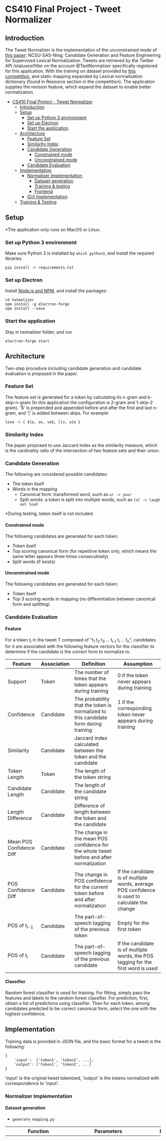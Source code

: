 # CS410 Final Project - Tweet Normalizer

## Introduction

The Tweet Normalizer is the implementation of the unconstrained mode of [this paper](http://www.aclweb.org/anthology/W15-4313): NCSU-SAS-Ning: Candidate Generation and Feature Engineering for Supervised Lexical Normalization. Tweets are retrieved by the Twitter API /statuses/filter on the account @TestNormalizer specifically registered for this application. With the training on dataset provided by [this competition](https://noisy-text.github.io/2015/norm-shared-task.html), and static mapping expanded by Lexical normalisation dictionary (found in Resource section in the competition). The application supplies the revision feature, which expand the dataset to enable better normalization.

- [CS410 Final Project - Tweet Normalizer](#cs410-final-project---tweet-normalizer)
    - [Introduction](#introduction)
    - [Setup](#setup)
        - [Set up Python 3 environment](#set-up-python-3-environment)
        - [Set up Electron](#set-up-electron)
        - [Start the application](#start-the-application)
    - [Architecture](#architecture)
        - [Feature Set](#feature-set)
        - [Similarity Index](#similarity-index)
        - [Candidate Generation](#candidate-generation)
            - [Constrained mode](#constrained-mode)
            - [Unconstrained mode](#unconstrained-mode)
        - [Candidate Evaluation](#candidate-evaluation)
    - [Implementation](#implementation)
        - [Normalizer Implementation](#normalizer-implementation)
            - [Dataset generation](#dataset-generation)
            - [Training & testing](#training-testing)
            - [Frontend](#frontend)
        - [GUI Implementation](#gui-implementation)
    - [Training & Testing](#training-testing)

## Setup

*The application only runs on MacOS or Linux.

### Set up Python 3 environment
Make sure Python 3 is installed by `which python3`, and install the required libraries
```
pip install -r requirements.txt
```

### Set up Electron

Install [Node.js and NPM](https://nodejs.org/en/), and install the packages:
```
cd twimalizer
npm install -g electron-forge
npm install --save
```

### Start the application

Stay in twimalizer folder, and run
```
electron-forge start
```

## Architecture

Two-step procedure including candidate generation and candidate evaluation is proposed in the paper.

### Feature Set

The feature set is generated for a token by calculating its n-gram and k-skip-n-gram (In this application the configuration is 2-gram and 1-skip-2 gram). '$' is prepended and appended before and after the first and last n-gram, and '|' is added between skips. For example:

```
love -> { $lo, ov, ve$, l|v, o|e }
```

### Similarity Index

The paper proposed to use Jaccard index as the similarity measure, which is the cardinality ratio of the intersection of two feature sets and their union.

### Candidate Generation

The following are considered possible candidates:
- The token itself
- Words in the mapping
    - Canonical form: transformed word, such as `ur -> your`
    - Split words: a token is split into multiple words, such as `lol -> laugh out loud`

*During testing, token itself is not included.

#### Constrained mode

The following candidates are generated for each token:
- Token itself
- Top scoring canonical form (for repetitive token only, which means the same letter appears three times consecutively)
- Split words (if exists)

#### Unconstrained mode

The following candidates are generated for each token:
- Token itself
- Top 3 scoring words in mapping (no differentiation between canonical form and splitting)

### Candidate Evaluation

#### Feature
For a token t<sub>i</sub> in the tweet T composed of "t<sub>1</sub> t<sub>2</sub> t<sub>3</sub> ... t<sub>i-1</sub> t<sub>i</sub> ... t<sub>n</sub>", candidates for it are associated with the following feature vectors for the classifier to determine if the candidate is the correct form to normalize to.

| Feature                  | Association | Definition                                                                               | Assumption                                                                                            |
| ------------------------ | ----------- | ---------------------------------------------------------------------------------------- | ----------------------------------------------------------------------------------------------------- |
| Support                  | Token       | The number of times that the token appears during training                               | 0 if the token never appears during training                                                          |
| Confidence               | Candidate   | The probability that the token is normalized to this candidate form during training      | 1 if the corresponding token never appears during training                                            |
| Similarity               | Candidate   | Jaccard index calculated between the token and the candidate                             |                                                                                                       |
| Token Length             | Token       | The length of the token string                                                           |                                                                                                       |
| Candidate Length         | Candidate   | The length of the candidate string                                                       |                                                                                                       |
| Length Difference        | Candidate   | Difference of length between the token and the candidate                                 |                                                                                                       |
| Mean POS Confidence Diff | Candidate   | The change in the mean POS confidence for the whole tweet before and after normalization |                                                                                                       |
| POS Confidence Diff      | Candidate   | The change in POS confidence for the current token before and after normalization        | If the candidate is of multiple words, average POS confidence is used to calculate the change         |
| POS of t<sub>i-1</sub>   | Candidate   | The part-of-speech tagging of the previous token                                         | Empty for the first token                                                                             |
| POS of t<sub>i</sub>     | Candidate   | The part-of-speech tagging of the previous candidate                                     | If the candidate is of multiple words, the POS tagging for the first word is used                     |


#### Classifier

Random forest classifier is used for training. For fitting, simply pass the features and labels to the random forest classifier. For prediction, first, obtain a list of predictions using classifier. Then for each token, among candidates predicted to be correct canonical form, select the one with the highest confidence.

## Implementation

Training data is provided in JSON file, and the basic format for a tweet is the following:
```
{
    'input':  ['token1', 'token2', ...],
    'output': ['token1', 'token2', ...]
}
```
'input' is the original tweet tokenized, 'output' is the tokens normalized with correspondence to 'input'.

### Normalizer Implementation

#### Dataset generation

- `generate_mapping.py`

| Function              | Parameters                                                                                                            | Return                                                                                                                | Description                                                                                                                                                                                                                                                                                                           |
| --------------------- | --------------------------------------------------------------------------------------------------------------------- | --------------------------------------------------------------------------------------------------------------------- | --------------------------------------------------------------------------------------------------------------------------------------------------------------------------------------------------------------------------------------------------------------------------------------------------------------------- |
| generateMap           | tweets:List                                                                                                           | (static_map,<br> support_map,<br> confidence_map,<br> index_map):(defaultdict, defaultdict, defaultdict, defaultdict) | Create the mapping from training data. Static map is all the mappings from token to its normalized form. Support map counts the times a token appears. Confidence map is the frequency count for each normalized form when a token appears. Index map is the Jaccard index between the token and the normalized form. |
| augmentMapUsingEMNLP  | (static_map,<br> support_map,<br> confidence_map,<br> index_map):(defaultdict, defaultdict, defaultdict, defaultdict) | (static_map,<br> support_map,<br> confidence_map,<br> index_map):(defaultdict, defaultdict, defaultdict, defaultdict) | Augment the mappings with EMNLP dataset.                                                                                                                                                                                                                                                                              |
| augmentMapUsingFeiLiu | (static_map,<br> support_map,<br> confidence_map,<br> index_map):(defaultdict, defaultdict, defaultdict, defaultdict) | (static_map,<br> support_map,<br> confidence_map,<br> index_map):(defaultdict, defaultdict, defaultdict, defaultdict) | Augment the mappings with Fei Liu's dataset.                                                                                                                                                                                                                                                                          |
| consolidateMap        | (static_map(defaultdict),<br> support_map(defaultdict),<br> confidence_map(defaultdict),<br> index_map(defaultdict))  | (static_map,<br> support_map,<br> confidence_map,<br> index_map):(dict, dict, dict, dict)                             | Convert to normal dictionary in Python for saving later.                                                                                                                                                                                                                                                              |

- `generate_pos_info.py`


| Function              | Parameters  | Return                                      | Description                                                                                                                                                                                                                                                                                                                                                                                                                    |
| --------------------- | ----------- | ------------------------------------------- | ------------------------------------------------------------------------------------------------------------------------------------------------------------------------------------------------------------------------------------------------------------------------------------------------------------------------------------------------------------------------------------------------------------------------------ |
| initWithPOS           | tweets:List | mappedTweets:List                           | Invoke ark-tweet POS tagger and extend each Tweet object with field `mean` (Mean POS tagging confidence), `prob` (Array of POS tagging confidence for each token), `tag` (Array of POS tags).                                                                                                                                                                                                                                  |
| generatePOSConfidence | tweets:List | (originalTweets, mappedTweets):(List, List) | Invoke ark-tweet POS tagger and extend each Tweet object with field `mean` (Mean POS tagging confidence), `prob` (Array of POS tagging confidence for each token), `tag` (Array of POS tags). Work only for tweets that normalize to equal or longer in length. If the normalized tweet is shorter in the number of tokens, it is dropped. `originalTweet` contains all legal tweets and `mappedTweets` is its mapped version. |

- `similarity_index.py`

| Function     | Parameters                                                                                              | Return       | Description                                                                |
| ------------ | ------------------------------------------------------------------------------------------------------- | ------------ | -------------------------------------------------------------------------- |
| ngram        | word:string<br>ninteger                                                                                 | k0gram:set   | Generate n-gram set. With $ appended (prepended) at the end (beginning).   |
| skipgram     | word:string<br>n:integer<br>k:integer                                                                   | kngram:set   | Generate k-skip-n gram set. With &#124; to separate characters.            |
| sim_feature  | word:string<br>n:integer<br>k:integer(default=1)                                                        | features:set | Generate proposed feature set which combines n-gram and k-skip-n gram.     |
| JaccardIndex | s1:string<br>s2:string<br>n:integer(default=2)<br>k:integer(default=1)<br>tailWeight:integer(default=3) | score:float  | Calculate the Jaccard index between two words.                             |

- `generate_candidate.py`

| Function                   | Parameters                                                                                                     | Return          | Description                                                                                                                                                                                                                                                                                                                                                                                                                         |
| -------------------------- | -------------------------------------------------------------------------------------------------------------- | --------------- | ----------------------------------------------------------------------------------------------------------------------------------------------------------------------------------------------------------------------------------------------------------------------------------------------------------------------------------------------------------------------------------------------------------------------------------- |
| generateCandidates         | mappedTweets:List<br>maps:(4 dictionaries)<br>includeSelf:bool(default=True)<br>constrained:bool(default=True) | candidates:List | Return a list of mapped candidates, which contain fields original input `input`, whether this is correct form `label`, feature vector `feature`, normalizing token `token`, type of candidate `category` (either `self`, `canonical`, or `split`), tweet index `tweet_idx`, and word index `idx`. If `constrained` is set True, then similarity measure is used only when the word is repetitive, otherwise, top 3 tokens are used. |
| generateTrainingCandidates | mappedTweets:List<br>maps:(4 dictionaries)<br>includeSelf:bool(default=False)                                  | candidates:List | Same as `generateCandidates` except for all possible normalizing tokens are used.                                                                                                                                                                                                                                                                                                                                                   |
| isRepetitive               | token:string                                                                                                   | repetitive:bool | Check whether three same letters appear consecutively.                                                                                                                                                                                                                                                                                                                                                                              |

- `generate_feature.py`

| Function               | Parameters                                   | Return                                                                                     | Description                                                                                                                        |
| ---------------------- | -------------------------------------------- | ------------------------------------------------------------------------------------------ | ---------------------------------------------------------------------------------------------------------------------------------- |
| generateFeatureVectors | (candidateTweets, TaggedTweets):(List, List) | (tweet_id, indices, category, token, training, label):(List, List, List ,List, List, List) | Generate feature vectors, and the corresponding properties and labels. See `generateCandidates` for explaination about properties. |

- `create_dataset.py`

The script that generates the training and testing dataset with all the mappings saved for future use.

#### Training & testing

- `predictor.py`

| Function          | Parameters                                                                            | Return                                                                  | Description                                                                                                                                                        |
| ----------------- | ------------------------------------------------------------------------------------- | ----------------------------------------------------------------------- | ------------------------------------------------------------------------------------------------------------------------------------------------------------------ |
| Predictor         | (classifier):<br>(sklearn.ensemble.RandomForestClassifier)                            | Predictor                                                               | __init__ the class                                                                                                                                                 |
| Predictor.fit     | (features,<br> labels):<br>(numpy.ndarray,<br> numpy.ndarray)                         | Predictor                                                               | Fit the features and labels to the predictor                                                                                                                       |
| Predictor.predict | (group_ix,<br> features):<br>(list,<br> numpy.ndarray)                                | (result):<br>(numpy.ndarray)                                            | predict the results by select just one canonical form for each group_ix. When labels are identical, default use the first column of training data to break the tie |
| Predictor.score   | (group_ix,<br> features,<br> labels):<br>(list,<br> numpy.ndarray,<br> numpy.ndarray) | (precision,<br> recall,<br> f1_score):<br>(float,<br> float,<br> float) | return precision recall and f1_score for testing_data                                                                                                              |

- `training.py`

training.py passed random forest classifier to the predictor class we create, fit the training data to it, and then save the model. It then evaluates the precision, recall, and f1-score on both the constrained and unconstrained datasets and prints out predictions to make sure result looks correct.

- `load_store_data.py`

| Function               | Parameters                                                                                                                                                                                  | Return                                                                                                               | Description                                                    |
| ---------------------- | ------------------------------------------------------------------------------------------------------------------------------------------------------------------------------------------- | -------------------------------------------------------------------------------------------------------------------- | -------------------------------------------------------------- |
| load_dataset_from_file | (filename,<br> categories):<br>(str, <br> numpy.ndarray)                                                                                                                                    | (group_ix,<br> tokens,<br> features,<br> labels):<br>(list,<br> numpy.ndarray,<br> numpy.ndarray,<br> numpy.ndarray) | load dataset from file to arrays needed for prediction         |
| load_dataset           | (tweet_ix,<br> ix,<br> tokens,<br> features,<br> labels,<br> categories):<br>(numpy.ndarray,<br> numpy.ndarray,<br> numpy.ndarray,<br> numpy.ndarray,<br> numpy.ndarray,<br> numpy.ndarray) | (group_ix,<br> tokens,<br> features,<br> labels):<br>(list,<br> numpy.ndarray,<br> numpy.ndarray,<br> numpy.ndarray) | load dataset from various part to arrays needed for prediction |
| save_model             | (model, <br> file_name):<br>(Predictor, <br> str)                                                                                                                                           | None                                                                                                                 | save model to file specified                                   |
| load_model             | (file_name):<br>(str)                                                                                                                                                                       | (model):<br>(Predictor)                                                                                              | load model from file specified                                 |


#### Frontend

- `normalize_tweets.py`

The script that spawns the unconstrained mode normalizer and read from `stdin` to get a tweet to normalize. The result is written to `stdout`.

| Function  | Parameters   | Return                                       | Description                                 |
| --------- | ------------ | -------------------------------------------- | ------------------------------------------- |
| mapATweet | tweet:string | (inputTokens, normalizedTokens):(List, List) | Normalize a single tweet and tokenize them. |

### GUI Implementation

The GUI is implemented using modern techniques with web development. The wrapper is Electron and the framework is Vue.js. Electron configuration is in `src/index.html` and `src/index.js`. Vue component `src/normalizer.vue` is using Semantic UI to create the feed list. A Twitter client is connected at the creation of the component, stream API is hooked to a function that continuously pushes new tweets to the array.

Normalizing process is achieved by using [Subprocess](https://www.npmjs.com/package/subprocess) to spawn a python instance to execute `normalize_tweets.py` with the input being the tweet and its output parsed to substitute the chosen tweet.

## Training & Testing

To train a new model, or, if new data are added and you would like to rebuild the dataset. Run
```
python3 create_dataset.py
python3 training.py
```

Now you have the model saved to a file, you can start the application in unconstrained mode following the instructions above.

For model evaluation, we obtained the following result (see training.py for more details):

| dataset       | precision          | recall             | f1-score           |
| ------------- | ------------------ | ------------------ | ------------------ |
| Constrained   | 0.9258239891267415 | 0.9989734188817598 | 0.9610087293889428 |
| Unconstrained | 0.972782874617737  | 0.9924084858569051 | 0.9824976835169361 |
